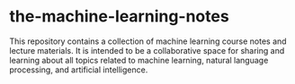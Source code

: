 # the-machine-learning-notes
This repository contains a collection of machine learning course notes and lecture materials. It is intended to be a collaborative space for sharing and learning about all topics related to machine learning, natural language processing, and artificial intelligence.

